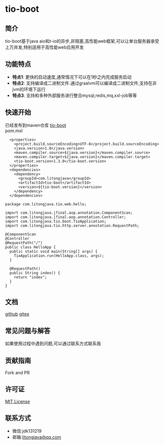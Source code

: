 # tio-boot

## 简介
tio-boot基于java aio和t-io的异步,非阻塞,高性能web框架,可以让单台服务器承受上万并发,特别适用于高性能web应用开发 

## 功能特点
- **特点1**: 更快的启动速度,通常情况下可以在1秒之内完成服务启动
- **特点2**: 支持编译成二进制文件.通过graalvm可以编译成二进制文件,支持在非jvm的环境下运行
- **特点3**: 支持和多种外部服务进行整合mysql,redis,mq,xxl-job等等


## 快速开始
已经发布到maven仓库 [tio-boot](https://central.sonatype.com/artifact/com.litongjava/tio-boot)  
pom.mxl
```
  <properties>
    <project.build.sourceEncoding>UTF-8</project.build.sourceEncoding>
    <java.version>1.8</java.version>
    <maven.compiler.source>${java.version}</maven.compiler.source>
    <maven.compiler.target>${java.version}</maven.compiler.target>
    <tio-boot.version>1.3.0</tio-boot.version>
  </properties>
  <dependencies>
    <dependency>
      <groupId>com.litongjava</groupId>
      <artifactId>tio-boot</artifactId>
      <version>${tio-boot.version}</version>
    </dependency>
  </dependencies>
```

```
package com.litongjava.tio.web.hello;

import com.litongjava.jfinal.aop.annotation.ComponentScan;
import com.litongjava.jfinal.aop.annotation.Controller;
import com.litongjava.tio.boot.TioApplication;
import com.litongjava.tio.http.server.annotation.RequestPath;

@ComponentScan
@Controller
@RequestPath("/")
public class HelloApp {
  public static void main(String[] args) {
    TioApplication.run(HelloApp.class, args);
  }

  @RequestPath()
  public String index() {
    return "index";
  }
}

```

## 文档
[github](https://litongjava.github.io/tio-boot-docs/)
[gitee](https://gitee.com/ppnt/tio-boot-docs/tree/main/docs)

## 常见问题与解答
如果使用过程中遇到问题,可以通过联系方式联系我

## 贡献指南
Fork and PR

## 许可证
[MIT License](LICENSE)

## 联系方式
- 微信:jdk131219
- 邮箱:litongjava@qq.com

